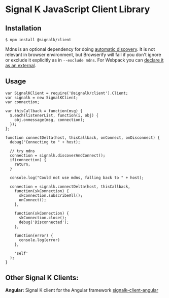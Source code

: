 # Signal K JavaScript Client Library

## Installation

```
$ npm install @signalk/client
```

Mdns is an optional dependency for doing [automatic
discovery](http://signalk.org/specification/master/connection.html).
It is not relevant in browser environment, but Browserify will fail if you don't ignore or exclude it explicitly as in
`--exclude mdns`. For Webpack you can [declare it as an
external](https://github.com/SignalK/instrumentpanel/blob/b66047dd6c3382d5981601ed0c7c58d39505fdb6/webpack.config.js#L36).

## Usage

```
var SignalKClient = require('@signalk/client').Client;
var signalk = new SignalKClient;
var connection;

var thisCallback = function(msg) {
  $.each(listenerList, function(i, obj) {
    obj.onmessage(msg, connection);
  });
};

function connectDelta(host, thisCallback, onConnect, onDisconnect) {
  debug("Connecting to " + host);

  // try mdns
  connection = signalk.discoverAndConnect();
  if(connection) {
    return;
  }

  console.log("Could not use mdns, falling back to " + host);

  connection = signalk.connectDelta(host, thisCallback,
    function(skConnection) {
      skConnection.subscribeAll();
      onConnect();
    },

    function(skConnection) {
      skConnection.close();
      debug('Disconnected');
    },

    function(error) {
      console.log(error)
    },

    'self'
  );
}
```


## Other Signal K Clients:
**Angular:**
Signal K client for the Angular framework
[signalk-client-angular](https://github.com/panaaj/signalk-client-angular)

